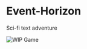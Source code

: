 # Event-Horizon

Sci-fi text adventure

![WIP Game](https://user-images.githubusercontent.com/1381563/156904819-71635a95-d640-4508-9ed4-35c29d14e02e.png)
